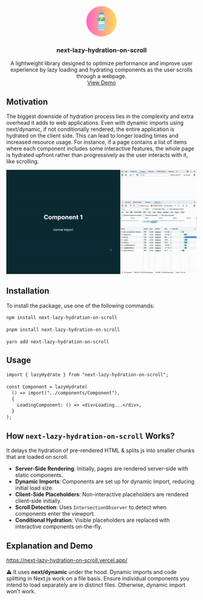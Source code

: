 <div align="center">
  <a href="https://github.com/othneildrew/Best-README-Template">
    <img src="./logo.png" alt="Logo" width="80" height="80">
  </a>

  <h3 align="center">next-lazy-hydration-on-scroll</h3>

  <p align="center">
   A lightweight library designed to optimize performance and improve user experience by lazy loading and hydrating components as the user scrolls through a webpage.
    <br />
    <a href="https://github.com/othneildrew/Best-README-Template">View Demo</a>
  </p>
</div>

## Motivation

The biggest downside of hydration process lies in the complexity and extra overhead it adds to web applications. Even with dynamic imports using next/dynamic, if not conditionally rendered, the entire application is hydrated on the client side. This can lead to longer loading times and increased resource usage. For instance, if a page contains a list of items where each component includes some interactive features, the whole page is hydrated upfront rather than progressively as the user interacts with it, like scrolling.

![Example use](https://github.com/woywro/next-lazy-hydration-on-scroll/raw/main/gif.gif?raw=true 'example')

## Installation

To install the package, use one of the following commands:

```
npm install next-lazy-hydration-on-scroll

pnpm install next-lazy-hydration-on-scroll

yarn add next-lazy-hydration-on-scroll
```

## Usage

```
import { lazyHydrate } from "next-lazy-hydration-on-scroll";

const Component = lazyHydrate(
  () => import("../components/Component"),
  {
    LoadingComponent: () => <div>Loading...</div>,
  }
);
```

## How `next-lazy-hydration-on-scroll` Works?

It delays the hydration of pre-rendered HTML & splits js into smaller chunks that are loaded on scroll.

- **Server-Side Rendering**: Initially, pages are rendered server-side with static components.
- **Dynamic Imports**: Components are set up for dynamic import, reducing initial load size.
- **Client-Side Placeholders**: Non-interactive placeholders are rendered client-side initially.
- **Scroll Detection**: Uses `IntersectionObserver` to detect when components enter the viewport.
- **Conditional Hydration**: Visible placeholders are replaced with interactive components on-the-fly.

## Explanation and Demo

https://next-lazy-hydration-on-scroll.vercel.app/

⚠️ It uses **next/dynamic** under the hood. Dynamic imports and code splitting in Next.js work on a file basis. Ensure individual components you intend to load separately are in distinct files. Otherwise, dynamic import won't work.
